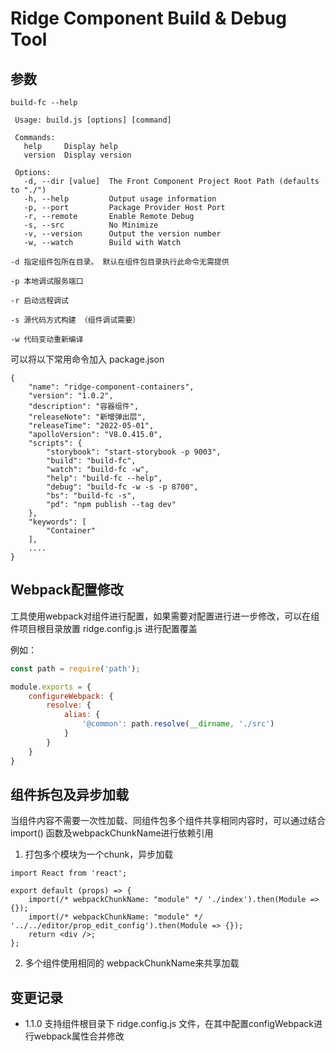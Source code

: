 # Ridge Component Build & Debug Tool

## 参数

```
build-fc --help
 
 Usage: build.js [options] [command]
  
 Commands:
   help     Display help
   version  Display version
  
 Options:
   -d, --dir [value]  The Front Component Project Root Path (defaults to "./")
   -h, --help         Output usage information
   -p, --port         Package Provider Host Port
   -r, --remote       Enable Remote Debug
   -s, --src          No Minimize
   -v, --version      Output the version number
   -w, --watch        Build with Watch
```

```
-d 指定组件包所在目录。 默认在组件包目录执行此命令无需提供

-p 本地调试服务端口

-r 启动远程调试

-s 源代码方式构建 （组件调试需要）

-w 代码变动重新编译
```

可以将以下常用命令加入 package.json 

```
{
    "name": "ridge-component-containers",
    "version": "1.0.2",
    "description": "容器组件",
    "releaseNote": "新增弹出层",
    "releaseTime": "2022-05-01",
    "apolloVersion": "V8.0.415.0",
    "scripts": {
        "storybook": "start-storybook -p 9003",
        "build": "build-fc",
        "watch": "build-fc -w",
        "help": "build-fc --help",
        "debug": "build-fc -w -s -p 8700",
        "bs": "build-fc -s",
        "pd": "npm publish --tag dev"
    },
    "keywords": [
        "Container"
    ],
    ....
}
```


## Webpack配置修改

工具使用webpack对组件进行配置，如果需要对配置进行进一步修改，可以在组件项目根目录放置  ridge.config.js 进行配置覆盖 

例如：
```javascript
const path = require('path');

module.exports = {
    configureWebpack: {
        resolve: {
            alias: {
                '@common': path.resolve(__dirname, './src')
            }
        }
    }
}
```

## 组件拆包及异步加载

当组件内容不需要一次性加载、同组件包多个组件共享相同内容时，可以通过结合 import() 函数及webpackChunkName进行依赖引用

1. 打包多个模块为一个chunk，异步加载
```
import React from 'react';

export default (props) => {
    import(/* webpackChunkName: "module" */ './index').then(Module => {});
    import(/* webpackChunkName: "module" */ '../../editor/prop_edit_config').then(Module => {});
    return <div />;
};

```
2. 多个组件使用相同的 webpackChunkName来共享加载


## 变更记录
- 1.1.0 支持组件根目录下 ridge.config.js 文件，在其中配置configWebpack进行webpack属性合并修改

